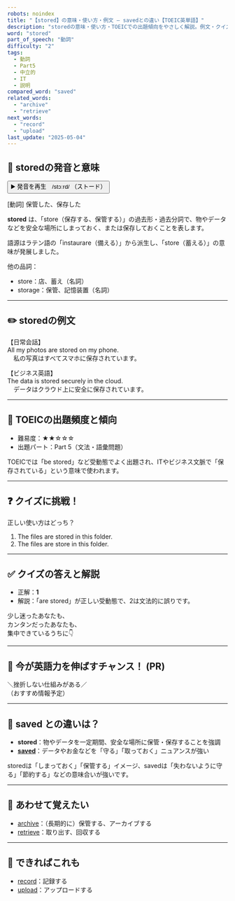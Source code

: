 ```yaml
---
robots: noindex
title: "【stored】の意味・使い方・例文 ― savedとの違い【TOEIC英単語】"
description: "storedの意味・使い方・TOEICでの出題傾向をやさしく解説。例文・クイズ付きでsavedとの違いもわかりやすく学べます。"
word: "stored"
part_of_speech: "動詞"
difficulty: "2"
tags:
  - 動詞
  - Part5
  - 中立的
  - IT
  - 説明
compared_word: "saved"
related_words:
  - "archive"
  - "retrieve"
next_words:
  - "record"
  - "upload"
last_update: "2025-05-04"
---
```


## 🔰 storedの発音と意味

<button class="play-audio" onclick="playTTS('stored')">
  <span class="play-audio-main">
    ▶️ 発音を再生　/stɔːrd/
  </span>
  <span class="play-audio-sub">
    （ストード）
  </span>
</button>

[動詞] 保管した、保存した

**stored** は、「store（保存する、保管する）」の過去形・過去分詞で、物やデータなどを安全な場所にしまっておく、または保存しておくことを表します。

語源はラテン語の「instaurare（備える）」から派生し、「store（蓄える）」の意味が発展しました。

他の品詞：  
- store：店、蓄え（名詞）
- storage：保管、記憶装置（名詞）

---

## ✏️ storedの例文

【日常会話】  
All my photos are stored on my phone.  
　私の写真はすべてスマホに保存されています。

【ビジネス英語】  
The data is stored securely in the cloud.  
　データはクラウド上に安全に保存されています。

---

## 🎯 TOEICの出題頻度と傾向

- 難易度：★★☆☆☆
- 出題パート：Part 5（文法・語彙問題）

TOEICでは「be stored」など受動態でよく出題され、ITやビジネス文脈で「保存されている」という意味で使われます。

---

## ❓ クイズに挑戦！

正しい使い方はどっち？

1. The files are stored in this folder.  
2. The files are store in this folder.

---

## ✅ クイズの答えと解説

- 正解：**1**
- 解説：「are stored」が正しい受動態で、2は文法的に誤りです。

少し迷ったあなたも、  
カンタンだったあなたも、  
集中できているうちに👇️

---

## 🚀 今が英語力を伸ばすチャンス！ (PR)

<div class="info-center">
＼挫折しない仕組みがある／<br>  
（おすすめ情報予定）
</div>

---

## 🤔  saved との違いは？

- **stored**：物やデータを一定期間、安全な場所に保管・保存することを強調
- **[saved](/saved)**：データやお金などを「守る」「取っておく」ニュアンスが強い

storedは「しまっておく」「保管する」イメージ、savedは「失わないように守る」「節約する」などの意味合いが強いです。

---

## 🧩 あわせて覚えたい

- [archive](/archive)：（長期的に）保管する、アーカイブする
- [retrieve](/retrieve)：取り出す、回収する

---

## 📖 できればこれも

- [record](/record)：記録する
- [upload](/upload)：アップロードする

<!-- cvid: aid38_bid35 -->
